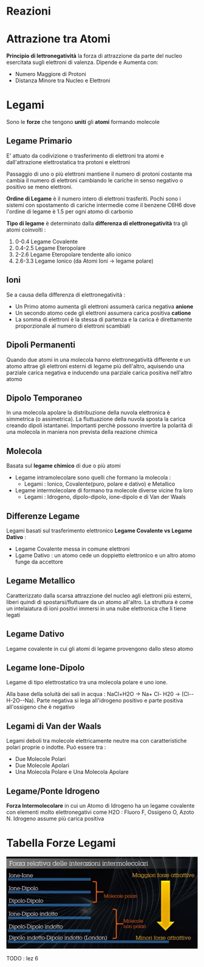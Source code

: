 # Reazioni
# Attrazione tra Atomi
**Principio di lettronegatività** la forza di attrazzione da parte del nucleo esercitata sugli elettroni di valenza.
Dipende e Aumenta con:
 - Numero Maggiore di Protoni
 - Distanza Minore tra Nucleo e Elettroni
# Legami
Sono le **forze** che tengono **uniti** gli **atomi** formando molecole
## Legame Primario
E' attuato da codivizione o trasferimento di elettroni tra atomi e dall'attrazione elettrostatica tra protoni e elettroni

Passaggio di uno o più elettroni mantiene il numero di protoni costante ma cambia il numero di elettroni cambiando le cariche in senso negativo o positivo se meno elettroni.

**Ordine di Legame** è il numero intero di elettroni trasferiti. Pochi sono i sistemi con spostamento di cariche intermedie come il benzene C6H6 dove l'ordine di legame è 1.5 per ogni atomo di carbonio

**Tipo di legame** è determinato dalla **differenza di elettronegatività** tra gli atomi coinvolti :
 1. 0-0.4 Legame Covalente
 2. 0.4-2.5 Legame Eteropolare
 3. 2-2.6 Legame Eteropolare tendente allo ionico
 4. 2.6-3.3 Legame Ionico (da Atomi Ioni -> legame polare)
## Ioni
Se a causa della differenza di elettronegatività :
 - Un Primo atomo aumenta gli elettroni assumerà carica negativa **anione**
 - Un secondo atomo cede gli elettroni assumera carica positiva **catione**
 - La somma di elettroni è la stessa di partenza e la carica è direttamente proporzionale al numero di elettroni scambiati
## Dipoli Permanenti
Quando due atomi in una molecola hanno elettronegatività differente e un atomo attrae gli elettroni esterni di legame più dell'altro, aquisendo una parziale carica negativa e inducendo una parziale carica positiva nell'altro atomo
## Dipolo Temporaneo
In una  molecola apolare la distribuzione della nuvola elettronica è simmetrica (o assimetrica). La fluttuazione della nuvola sposta la carica creando dipoli istantanei.
Importanti perchè possono invertire la polarità di una molecola in maniera non prevista della reazione chimica
## Molecola
Basata sul **legame chimico** di due o più atomi
 - Legame intramolecolare sono quelli che formano la molecola :
   - Legami : Ionico, Covalente(puro, polare e dativo) e Metallico
 - Legame intermolecolare di formano tra molecole diverse vicine fra loro
   - Legami : Idrogeno, dipolo-dipolo, ione-dipolo e di Van der Waals
## Differenze Legame
Legami basati sul trasferimento elettronico **Legame Covalente vs Legame Dativo** :
 - Legame Covalente messa in comune elettroni
 - Lgame Dativo : un atomo cede un doppietto elettronico e un altro atomo funge da accettore
## Legame Metallico
Caratterizzato dalla scarsa attrazzione del nucleo agli elettroni più esterni, liberi quindi di spostarsi/fluttuare da un atomo all'altro. La struttura è come un intelaiatura di ioni positivi immersi in una nube elettronica che li tiene legati
## Legame Dativo
Legame covalente in cui gli atomi di legame provengono dallo steso atomo
## Legame Ione-Dipolo
Legame di tipo elettrostatico tra una molecola polare e uno ione.

Alla base della soluità dei sali in acqua : NaCl+H2O -> Na+ Cl- H20 -> (Cl--H-2O--Na). Parte negativa si lega all'idrogeno positivo e parte positiva all'ossigeno che è negativo
## Legami di Van der Waals
Legami deboli tra molecole elettricamente neutre ma con caratteristiche polari proprie o indotte. Può essere tra :
 - Due Molecole Polari
 - Due Molecole Apolari
 - Una Molecola Polare e Una Molecola Apolare
## Legame/Ponte Idrogeno
**Forza Intermolecolare** in cui un Atomo di Idrogeno ha un legame covalente con elementi molto elettronegativi come H2O : Fluoro F, Ossigeno O, Azoto N. Idrogeno assume più carica positiva

#  Tabella Forze Legami
![alt text](img/LegamiForza.JPG)


TODO : lez 6
